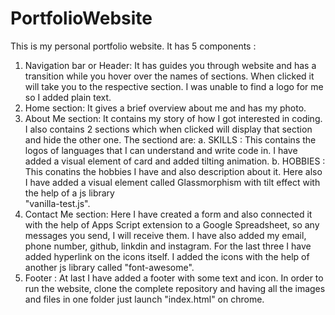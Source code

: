# PortfolioWebsite
This is my personal portfolio website. It has 5 components :
1. Navigation bar or Header: It has guides you through website and has a transition while you hover over the names of sections. When clicked it will take you to the respective section. I was unable to find a logo 
                             for me so I added plain text.
2. Home section: It gives a brief overview about me and has my photo.
3. About Me section: It contains my story of how I got interested in coding. I also contains 2 sections which when clicked will display that section and hide the other one. The sectiond are:
                      a. SKILLS : This contains the logos of languages that I can understand and write code in. I have added a visual element of card and added tilting animation.
                      b. HOBBIES : This conatins the hobbies I have and also description about it. Here also I have added a visual element called Glassmorphism with tilt effect with the help of a js library   
                                   "vanilla-test.js".
4. Contact Me section: Here I have created a form and also connected it with the help of Apps Script extension to a Google Spreadsheet, so any messages you send, I will receive them. I have also added my email, 
                       phone number, github, linkdin and instagram. For the last three I have added hyperlink on the icons itself. I added the icons with the help of another js library called "font-awesome".
5. Footer : At last I have added a footer with some text and icon.
 In order to run the website, clone the complete repository and having all the images and files in one folder just launch "index.html" on chrome.

